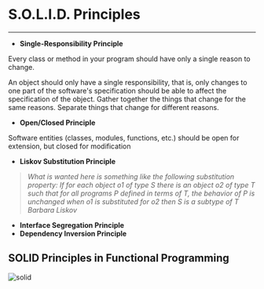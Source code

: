 # S.O.L.I.D. Principles
---
- **Single-Responsibility Principle**

Every class or method in your program should have only a single reason to change.

An object should only have a single responsibility, that is, only changes to one part of the software's specification should be able to affect the specification of the object.
Gather together the things that change for the same reasons. Separate things that change for different reasons.

- **Open/Closed Principle**

Software entities (classes, modules, functions, etc.) should be open for extension, but closed for modification

- **Liskov Substitution Principle**

> *What is wanted here is something like the following substitution property: If for each object o1 of type S there is an object o2 of type T such that for all programs P defined in terms of T, the behavior of P is unchanged when o1 is substituted for o2 then S is a subtype of T
> Barbara Liskov*

- **Interface Segregation Principle**
- **Dependency Inversion Principle**

## SOLID Principles in Functional Programming
![solid](https://user-images.githubusercontent.com/81258448/186962860-bbacd126-d577-4da4-bcdf-5d75f153f7a9.png)
